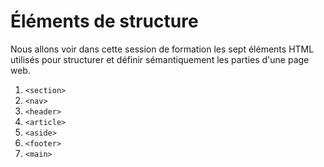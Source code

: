 # Éléments de structure

Nous allons voir dans cette session de formation les sept éléments HTML utilisés pour structurer et définir sémantiquement les parties d'une page web. 

1. ``<section>``
2. ``<nav>``
3. ``<header>``
4. ``<article>``
5. ``<aside>``
6. ``<footer>``
7. ``<main>``